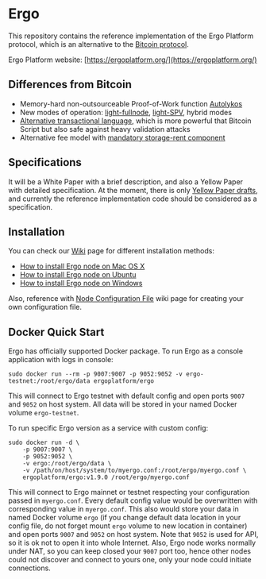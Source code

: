 # Ergo 

This repository contains the reference implementation of the 
Ergo Platform protocol, which is an alternative to 
the [Bitcoin protocol](https://bitcoin.org/bitcoin.pdf).

Ergo Platform website: [https://ergoplatform.org/](https://ergoplatform.org/)


## Differences from Bitcoin

* Memory-hard non-outsourceable Proof-of-Work function [Autolykos](https://github.com/ergoplatform/autoleakus) 
* New modes of operation: [light-fullnode](https://eprint.iacr.org/2016/994), 
[light-SPV](http://fc16.ifca.ai/bitcoin/papers/KLS16.pdf), hybrid modes
* [Alternative transactional language](https://github.com/ScorexFoundation/sigmastate-interpreter), which is more powerful that Bitcoin Script but also safe against 
heavy validation attacks
* Alternative fee model with [mandatory storage-rent component](https://eprint.iacr.org/2017/644.pdf)  

## Specifications

It will be a White Paper with a brief description, and also a Yellow Paper with detailed specification.
At the moment, there is only [Yellow Paper drafts](https://github.com/ergoplatform/ergo/tree/master/papers/yellow/main.pdf), 
and currently the reference implementation code should be considered as a specification.


## Installation

You can check our [Wiki](https://github.com/ergoplatform/ergo/wiki) page for different installation methods:

- [How to install Ergo node on Mac OS X](https://github.com/ergoplatform/ergo/wiki/How-to-install-Ergo-node-on-Mac-OS-X)
- [How to install Ergo node on Ubuntu](https://github.com/ergoplatform/ergo/wiki/How-to-install-Ergo-node-on-Ubuntu)
- [How to install Ergo node on Windows](https://github.com/ergoplatform/ergo/wiki/How-to-install-Ergo-node-on-Windows)

Also, reference with [Node Configuration File](https://github.com/ergoplatform/ergo/wiki/Node-Configuration-File) wiki page for creating your own configuration file.


## Docker Quick Start

Ergo has officially supported Docker package. To run Ergo as a console application with logs in console:

    sudo docker run --rm -p 9007:9007 -p 9052:9052 -v ergo-testnet:/root/ergo/data ergoplatform/ergo
    
This will connect to Ergo testnet with default config and open ports `9007` and `9052` on host system. All data will be stored in your named Docker volume `ergo-testnet`.

To run specific Ergo version as a service with custom config:

    sudo docker run -d \
        -p 9007:9007 \
        -p 9052:9052 \
        -v ergo:/root/ergo/data \
        -v /path/on/host/system/to/myergo.conf:/root/ergo/myergo.conf \
        ergoplatform/ergo:v1.9.0 /root/ergo/myergo.conf

This will connect to Ergo mainnet or testnet respecting your configuration passed in `myergo.conf`. Every default config value would be overwritten with corresponding value in `myergo.conf`. This also would store your data in named Docker volume `ergo` (if you change default data location in your config file, do not forget mount `ergo` volume to new location in container) and open ports `9007` and `9052` on host system. Note that `9052` is used for API, so it is ok not to open it into whole Internet. Also, Ergo node works normally under NAT, so you can keep closed your `9007` port too, hence other nodes could not discover and connect to yours one, only your node could initiate connections.
